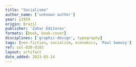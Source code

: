 ```yaml
---
title: "Socialismo"
author_name: ['unknown author']
year: y1959
origin: Brazil
publisher: 'Zahar Editores'
formats: [book, book-cover]
disciplines: ['graphic-design', typography]
tags: [non-fiction, socialism, economics, 'Paul Sweezy']
ref: sol-030-0183
layout: artifact
date_added: 2023-03-14
---
```

